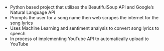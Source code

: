 - Python based project that utilizes the BeautifulSoup API and Google’s Natural Language API
- Prompts the user for a song name then web scrapes the internet for the song lyrics
- Uses Machine Learning and sentiment analysis to convert song lyrics to speech
- In process of implementing YouTube API to automatically upload to YouTube
